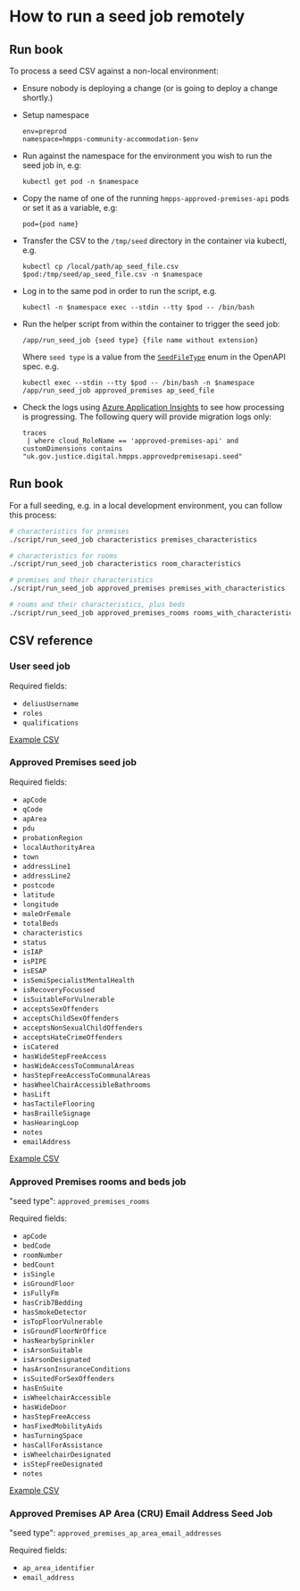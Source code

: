 # How to run a seed job remotely

## Run book

To process a seed CSV against a non-local environment:

- Ensure nobody is deploying a change (or is going to deploy a change shortly.)

- Setup namespace

  ```
  env=preprod
  namespace=hmpps-community-accommodation-$env
  ```

- Run against the namespace for the environment you wish to run the seed job in, e.g:
  ```
  kubectl get pod -n $namespace
  ```

- Copy the name of one of the running `hmpps-approved-premises-api` pods or set it as a variable, e.g:
  ```
  pod={pod name}
  ```

- Transfer the CSV to the `/tmp/seed` directory in the container via kubectl, e.g.
  ```
  kubectl cp /local/path/ap_seed_file.csv $pod:/tmp/seed/ap_seed_file.csv -n $namespace
  ```

- Log in to the same pod in order to run the script, e.g. 
  ```
  kubectl -n $namespace exec --stdin --tty $pod -- /bin/bash 
  ```

- Run the helper script from within the container to trigger the seed job:
  ```
  /app/run_seed_job {seed type} {file name without extension}
  ```

  Where `seed type` is a value from the [`SeedFileType`](https://github.com/ministryofjustice/hmpps-approved-premises-api/blob/d8dc87aefa0294289a7bcb08048fbd8679b9954c/src/main/resources/static/_shared.yml#L3240) enum in the OpenAPI spec.  e.g.
  ```
  kubectl exec --stdin --tty $pod -- /bin/bash -n $namespace
  /app/run_seed_job approved_premises ap_seed_file
  ```

- Check the logs using [Azure Application Insights](https://dsdmoj.atlassian.net/wiki/spaces/AP/pages/4154196024/Viewing+and+Tailing+Kubernetes+logs) to see how processing is progressing. The following query will provide migration logs only:
  ```
  traces
   | where cloud_RoleName == 'approved-premises-api' and customDimensions contains "uk.gov.justice.digital.hmpps.approvedpremisesapi.seed"
   ```
  
## Run book

For a full seeding, e.g. in a local development environment, you can follow this process:

```sh
# characteristics for premises
./script/run_seed_job characteristics premises_characteristics

# characteristics for rooms
./script/run_seed_job characteristics room_characteristics

# premises and their characteristics
./script/run_seed_job approved_premises premises_with_characteristics

# rooms and their characteristics, plus beds
./script/run_seed_job approved_premises_rooms rooms_with_characteristics
```

## CSV reference

### User seed job

Required fields:

- `deliusUsername`
- `roles`
- `qualifications`

[Example CSV](./example_csvs/user_seeding_example.csv)

### Approved Premises seed job

Required fields:

- `apCode`
- `qCode`
- `apArea`
- `pdu`
- `probationRegion`
- `localAuthorityArea`
- `town`
- `addressLine1`
- `addressLine2`
- `postcode`
- `latitude`
- `longitude`
- `maleOrFemale`
- `totalBeds`
- `characteristics`
- `status`
- `isIAP`
- `isPIPE`
- `isESAP`
- `isSemiSpecialistMentalHealth`
- `isRecoveryFocussed`
- `isSuitableForVulnerable`
- `acceptsSexOffenders`
- `acceptsChildSexOffenders`
- `acceptsNonSexualChildOffenders`
- `acceptsHateCrimeOffenders`
- `isCatered`
- `hasWideStepFreeAccess`
- `hasWideAccessToCommunalAreas`
- `hasStepFreeAccessToCommunalAreas`
- `hasWheelChairAccessibleBathrooms`
- `hasLift`
- `hasTactileFlooring`
- `hasBrailleSignage`
- `hasHearingLoop`
- `notes`
- `emailAddress`

[Example CSV](./example_csvs/approved_premises_seeding_example.csv)

### Approved Premises rooms and beds job

"seed type": `approved_premises_rooms`

Required fields:

- `apCode`
- `bedCode`
- `roomNumber`
- `bedCount`
- `isSingle`
- `isGroundFloor`
- `isFullyFm`
- `hasCrib7Bedding`
- `hasSmokeDetector`
- `isTopFloorVulnerable`
- `isGroundFloorNrOffice`
- `hasNearbySprinkler`
- `isArsonSuitable`
- `isArsonDesignated`
- `hasArsonInsuranceConditions`
- `isSuitedForSexOffenders`
- `hasEnSuite`
- `isWheelchairAccessible`
- `hasWideDoor`
- `hasStepFreeAccess`
- `hasFixedMobilityAids`
- `hasTurningSpace`
- `hasCallForAssistance`
- `isWheelchairDesignated`
- `isStepFreeDesignated`
- `notes`
  
[Example CSV](./example_csvs/approved_premises_rooms_seeding_example.csv)

### Approved Premises AP Area (CRU) Email Address Seed Job

"seed type": `approved_premises_ap_area_email_addresses`

Required fields:

- `ap_area_identifier`
- `email_address`